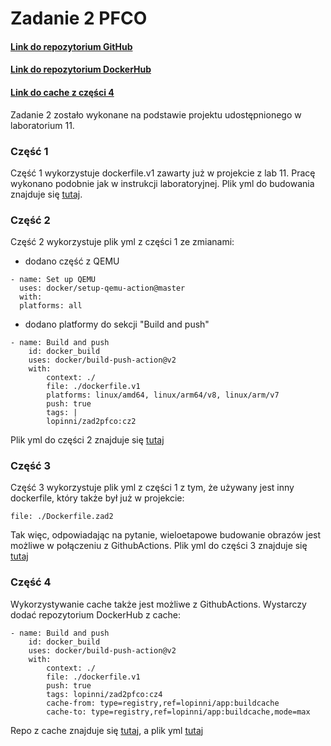 # Zadanie 2 PFCO

#### [Link do repozytorium GitHub](https://github.com/lopinni/Zad2PFCO)
#### [Link do repozytorium DockerHub](https://hub.docker.com/repository/docker/lopinni/zad2pfco)
#### [Link do cache z części 4](https://hub.docker.com/repository/docker/lopinni/app)

Zadanie 2 zostało wykonane na podstawie projektu udostępnionego w laboratorium 11.

### Część 1

Część 1 wykorzystuje dockerfile.v1 zawarty już w projekcie z lab 11. Pracę wykonano podobnie jak w instrukcji laboratoryjnej. Plik yml do budowania znajduje się [tutaj](https://github.com/lopinni/Zad2PFCO/blob/main/.github/workflows/docker-image.yml).

### Część 2

Część 2 wykorzystuje plik yml z części 1 ze zmianami:
- dodano część z QEMU
```
- name: Set up QEMU
  uses: docker/setup-qemu-action@master
  with:
  platforms: all
```
- dodano platformy do sekcji "Build and push"
```
- name: Build and push
    id: docker_build
    uses: docker/build-push-action@v2
    with:
        context: ./
        file: ./dockerfile.v1
        platforms: linux/amd64, linux/arm64/v8, linux/arm/v7 
        push: true
        tags: |
        lopinni/zad2pfco:cz2
```
Plik yml do części 2 znajduje się [tutaj](https://github.com/lopinni/Zad2PFCO/blob/main/.github/workflows/docker-image2.yml)

### Część 3

Część 3 wykorzystuje plik yml z części 1 z tym, że używany jest inny dockerfile, który także był już w projekcie:
```
file: ./Dockerfile.zad2
```
Tak więc, odpowiadając na pytanie, wieloetapowe budowanie obrazów jest możliwe w połączeniu z GithubActions. Plik yml do części 3 znajduje się [tutaj](https://github.com/lopinni/Zad2PFCO/blob/main/.github/workflows/docker-image3.yml)

### Część 4

Wykorzystywanie cache także jest możliwe z GithubActions. Wystarczy dodać repozytorium DockerHub z cache:
```
- name: Build and push
    id: docker_build
    uses: docker/build-push-action@v2
    with:
        context: ./
        file: ./dockerfile.v1
        push: true
        tags: lopinni/zad2pfco:cz4
        cache-from: type=registry,ref=lopinni/app:buildcache
        cache-to: type=registry,ref=lopinni/app:buildcache,mode=max
```
Repo z cache znajduje się [tutaj](https://hub.docker.com/repository/docker/lopinni/app), a plik yml [tutaj](https://github.com/lopinni/Zad2PFCO/blob/main/.github/workflows/docker-image4.yml)
